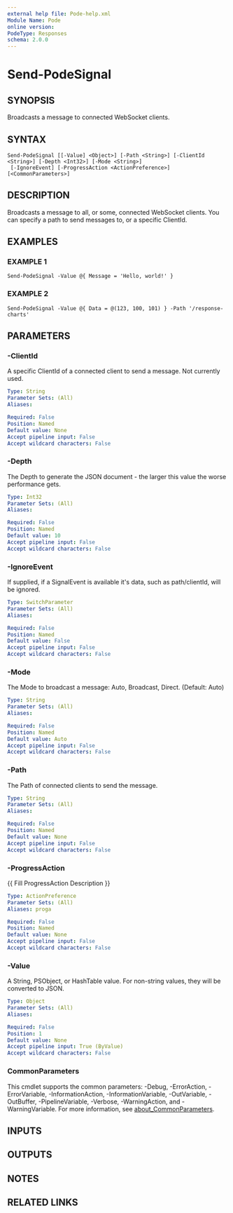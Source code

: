 ```yaml
---
external help file: Pode-help.xml
Module Name: Pode
online version:
PodeType: Responses
schema: 2.0.0
---
```


# Send-PodeSignal

## SYNOPSIS
Broadcasts a message to connected WebSocket clients.

## SYNTAX

```
Send-PodeSignal [[-Value] <Object>] [-Path <String>] [-ClientId <String>] [-Depth <Int32>] [-Mode <String>]
 [-IgnoreEvent] [-ProgressAction <ActionPreference>] [<CommonParameters>]
```

## DESCRIPTION
Broadcasts a message to all, or some, connected WebSocket clients.
You can specify a path to send messages to, or a specific ClientId.

## EXAMPLES

### EXAMPLE 1
```
Send-PodeSignal -Value @{ Message = 'Hello, world!' }
```

### EXAMPLE 2
```
Send-PodeSignal -Value @{ Data = @(123, 100, 101) } -Path '/response-charts'
```

## PARAMETERS

### -ClientId
A specific ClientId of a connected client to send a message.
Not currently used.

```yaml
Type: String
Parameter Sets: (All)
Aliases:

Required: False
Position: Named
Default value: None
Accept pipeline input: False
Accept wildcard characters: False
```

### -Depth
The Depth to generate the JSON document - the larger this value the worse performance gets.

```yaml
Type: Int32
Parameter Sets: (All)
Aliases:

Required: False
Position: Named
Default value: 10
Accept pipeline input: False
Accept wildcard characters: False
```

### -IgnoreEvent
If supplied, if a SignalEvent is available it's data, such as path/clientId, will be ignored.

```yaml
Type: SwitchParameter
Parameter Sets: (All)
Aliases:

Required: False
Position: Named
Default value: False
Accept pipeline input: False
Accept wildcard characters: False
```

### -Mode
The Mode to broadcast a message: Auto, Broadcast, Direct.
(Default: Auto)

```yaml
Type: String
Parameter Sets: (All)
Aliases:

Required: False
Position: Named
Default value: Auto
Accept pipeline input: False
Accept wildcard characters: False
```

### -Path
The Path of connected clients to send the message.

```yaml
Type: String
Parameter Sets: (All)
Aliases:

Required: False
Position: Named
Default value: None
Accept pipeline input: False
Accept wildcard characters: False
```

### -ProgressAction
{{ Fill ProgressAction Description }}

```yaml
Type: ActionPreference
Parameter Sets: (All)
Aliases: proga

Required: False
Position: Named
Default value: None
Accept pipeline input: False
Accept wildcard characters: False
```

### -Value
A String, PSObject, or HashTable value.
For non-string values, they will be converted to JSON.

```yaml
Type: Object
Parameter Sets: (All)
Aliases:

Required: False
Position: 1
Default value: None
Accept pipeline input: True (ByValue)
Accept wildcard characters: False
```

### CommonParameters
This cmdlet supports the common parameters: -Debug, -ErrorAction, -ErrorVariable, -InformationAction, -InformationVariable, -OutVariable, -OutBuffer, -PipelineVariable, -Verbose, -WarningAction, and -WarningVariable. For more information, see [about_CommonParameters](http://go.microsoft.com/fwlink/?LinkID=113216).

## INPUTS

## OUTPUTS

## NOTES

## RELATED LINKS
